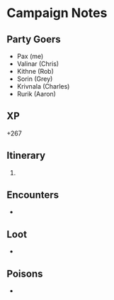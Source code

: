 # Campaign Notes

## Party Goers
* Pax (me) 
* Valinar (Chris)
* Kithne (Rob)
* Sorin (Grey)
* Krivnala (Charles)
* Rurik (Aaron)

## XP
+267

## Itinerary 
1. 

## Encounters
* 

## Loot
* 

## Poisons
* 